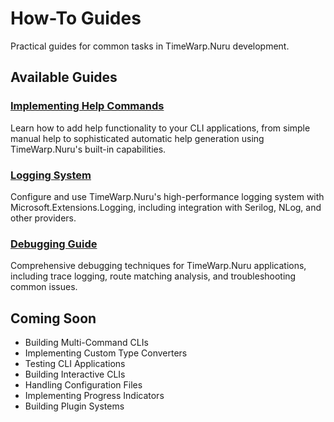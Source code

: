 # How-To Guides

Practical guides for common tasks in TimeWarp.Nuru development.

## Available Guides

### [Implementing Help Commands](implementing-help.md)
Learn how to add help functionality to your CLI applications, from simple manual help to sophisticated automatic help generation using TimeWarp.Nuru's built-in capabilities.

### [Logging System](logging.md)
Configure and use TimeWarp.Nuru's high-performance logging system with Microsoft.Extensions.Logging, including integration with Serilog, NLog, and other providers.

### [Debugging Guide](debugging.md)
Comprehensive debugging techniques for TimeWarp.Nuru applications, including trace logging, route matching analysis, and troubleshooting common issues.

## Coming Soon

- Building Multi-Command CLIs
- Implementing Custom Type Converters
- Testing CLI Applications
- Building Interactive CLIs
- Handling Configuration Files
- Implementing Progress Indicators
- Building Plugin Systems